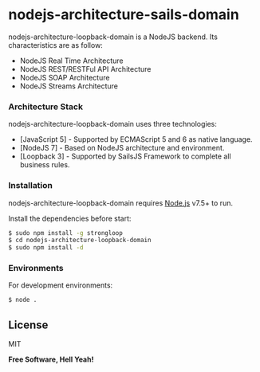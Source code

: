 # nodejs-architecture-sails-domain

nodejs-architecture-loopback-domain is a NodeJS backend. Its characteristics are as follow:

  - NodeJS Real Time Architecture
  - NodeJS REST/RESTFul API Architecture
  - NodeJS SOAP Architecture
  - NodeJS Streams Architecture

### Architecture Stack

nodejs-architecture-loopback-domain uses three technologies:

* [JavaScript 5] - Supported by ECMAScript 5 and 6 as native language.
* [NodeJS 7] - Based on NodeJS architecture and environment.
* [Loopback 3] - Supported by SailsJS Framework to complete all business rules.

### Installation

nodejs-architecture-loopback-domain requires [Node.js](https://nodejs.org/) v7.5+ to run.

Install the dependencies before start:

```sh
$ sudo npm install -g strongloop
$ cd nodejs-architecture-loopback-domain
$ sudo npm install -d
```

### Environments

For development environments:

```sh
$ node .
```

License
----

MIT

**Free Software, Hell Yeah!**
